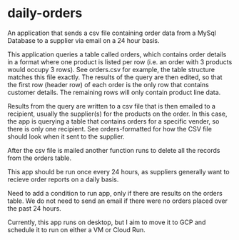 # **daily-orders**

An application that sends a csv file containing order data from a MySql  Database to a supplier via email on a 24 hour basis.


This application queries a table called orders, which contains order details in a format where one product is listed per row (i.e. an order with 3 products would occupy 3 rows). See orders.csv for example, the table structure matches this file exactly. The results of the query are then edited, so that the first row (header row) of each order is the only row that contains customer details. The remaining rows will only contain product line data.

Results from the query are written to a csv file that is then emailed to a recipient, usually the supplier(s) for the products on the order. In this case, the app is querying a table that contains orders for a specific vender, so there is only one recipient. See orders-formatted for how the CSV file should look when it sent to the supplier.

After the csv file is mailed another function runs to delete all the records from the orders table.

This app should be run once every 24 hours, as suppliers generally want to recieve order reports on a daily basis.

Need to add a condition to run app, only if there are results on the orders table. We do not need to send an email if there were no orders placed over the past 24 hours.

Currently, this app runs on desktop, but I aim to move it to GCP and schedule it to run on either a VM or Cloud Run.
